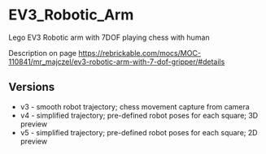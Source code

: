# EV3_Robotic_Arm
Lego EV3 Robotic arm with 7DOF playing chess with human

Description on page https://rebrickable.com/mocs/MOC-110841/mr_majczel/ev3-robotic-arm-with-7-dof-gripper/#details

## Versions
* v3 - smooth robot trajectory; chess movement capture from camera
* v4 - simplified trajectory; pre-defined robot poses for each square; 3D preview
* v5 - simplified trajectory; pre-defined robot poses for each square; 2D preview
